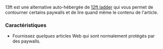 13ft est une alternative auto-hébergée de [12ft ladder](https://12ft.io) qui vous permet de contourner certains paywalls et de lire quand même le contenu de l'article.

### Caractéristiques
- Fournissez *quelques* articles Web qui sont normalement protégés par des paywalls.